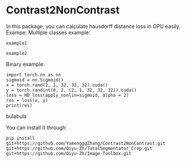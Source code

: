 
# Contrast2NonContrast

In this package, you can calculate hausdorff distance loss in GPU easily.
Exampe:
Multiple classes example:
```
example1
```

```
example2
```

Binary example:
```
import torch.nn as nn
sigmoid = nn.Sigmoid()
x = torch.rand(2, 1, 32, 32, 32).cuda()
y = torch.randint(0, 2, (2, 1, 32, 32, 32)).cuda()
loss = HD_loss(apply_nonlin=sigmoid, alpha = 2)
res = loss(x, y)
print(res)
```
bulabula

You can install it through:
```
pip install git+https://github.com/YumengggZhang/Contrast2NonContrast.git git+https://github.com/Qiyu-Zh/TotalSegmentator_Crop.git git+https://github.com/Qiyu-Zh/Image-Toolbox.git

```
